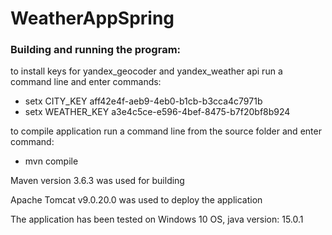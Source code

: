 # WeatherAppSpring

### Building and running the program:

to install keys for yandex_geocoder and yandex_weather api run a command line and enter commands:
- setx CITY_KEY aff42e4f-aeb9-4eb0-b1cb-b3cca4c7971b
- setx WEATHER_KEY a3e4c5ce-e596-4bef-8475-b7f20bf8b924

to compile application run a command line from the source folder and enter command: 
- mvn compile

Maven version 3.6.3 was used for building 

Apache Tomcat v9.0.20.0 was used to deploy the application

The application has been tested on Windows 10 OS, java version: 15.0.1

